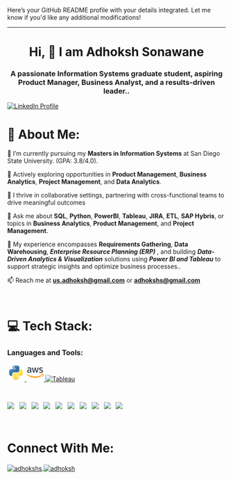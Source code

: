 Here’s your GitHub README profile with your details integrated. Let me know if you'd like any additional modifications!

---

<h1 align="center">Hi, 👋 I am Adhoksh Sonawane</h1>
<h3 align="center">A passionate Information Systems graduate student, aspiring Product Manager, Business Analyst, and a results-driven leader..</h3>

<p align="left"> 
  <a href="https://linkedin.com/in/adhokshs" target="_blank">
    <img src="https://img.shields.io/badge/-Adhoksh%20Sonawane-blue?style=for-the-badge&logo=Linkedin&logoColor=white" alt="LinkedIn Profile" />
  </a> 
</p>

# 💫 About Me:

🔭 I’m currently pursuing my **Masters in Information Systems** at San Diego State University. (GPA: 3.8/4.0).

🌱 Actively exploring opportunities in **Product Management**, **Business Analytics**, **Project Management**, and **Data Analytics**.

🤝 I thrive in collaborative settings, partnering with cross-functional teams to drive meaningful outcomes

💬 Ask me about **SQL**, **Python**, **PowerBI**, **Tableau**, **JIRA**, **ETL**, **SAP Hybris**, or topics in **Business Analytics**, **Product Management**, and **Project Management**.

🚀 My experience encompasses **Requirements Gathering**, **Data Warehousing**, ***Enterprise Resource Planning (ERP)*** , and building ***Data-Driven Analytics & Visualization*** solutions using ***Power BI and Tableau*** to support strategic insights and optimize business processes..

📫 Reach me at **us.adhoksh@gmail.com** or **adhokshs@gmail.com**

<br/>

# 💻 Tech Stack:
<h3 align="left">Languages and Tools:</h3>
<p align="left"> 
  <a href="https://www.python.org" target="_blank"> 
    <img src="https://raw.githubusercontent.com/devicons/devicon/master/icons/python/python-original.svg" alt="Python" width="40" height="40"/> 
  </a> 
  <a href="https://aws.amazon.com/" target="_blank"> 
    <img src="https://raw.githubusercontent.com/devicons/devicon/master/icons/amazonwebservices/amazonwebservices-original-wordmark.svg" alt="AWS" width="40" height="40"/> 
  </a> 
  <a href="https://www.tableau.com" target="_blank"> 
    <img src="https://raw.githubusercontent.com/devicons/devicon/master/icons/tableau/tableau-original.svg" alt="Tableau" width="40" height="40"/> 
  </a> 
</p>

<br>
<p >
<img src="https://img.shields.io/badge/Java-%2300599C.svg?style=for-the-badge&logo=Java&logoColor=white">&nbsp;&nbsp;
<img src="https://img.shields.io/badge/Python-%233670A0?style=for-the-badge&logo=Python&logoColor=ffdd54">&nbsp;&nbsp;
<img src="https://img.shields.io/badge/R-%23276DC3.svg?style=for-the-badge&logo=r&logoColor=white">&nbsp;&nbsp;
<img src="https://img.shields.io/badge/C-%2300599C.svg?style=for-the-badge&logo=c&logoColor=white">&nbsp;&nbsp;
<img src="https://img.shields.io/badge/Tableau-%23E97627.svg?style=for-the-badge&logo=tableau&logoColor=white">&nbsp;&nbsp;
<img src="https://img.shields.io/badge/Power%20BI-%23F2C811.svg?style=for-the-badge&logo=power-bi&logoColor=black">&nbsp;&nbsp;
<img src="https://img.shields.io/badge/SQL-%234479A1.svg?style=for-the-badge&logo=postgresql&logoColor=white">&nbsp;&nbsp;
<img src="https://img.shields.io/badge/MS%20Excel-%23217346.svg?style=for-the-badge&logo=microsoft-excel&logoColor=white">&nbsp;&nbsp;
<img src="https://img.shields.io/badge/Google%20Cloud-%234285F4.svg?style=for-the-badge&logo=google-cloud&logoColor=white">&nbsp;&nbsp;
<img src="https://img.shields.io/badge/JIRA-%230A83D8.svg?style=for-the-badge&logo=jira&logoColor=white">&nbsp;&nbsp;
</p>

<br>

# Connect With Me:
<p align="left">
  <a href="https://linkedin.com/in/adhokshs" target="_blank">
    <img align="center" src="https://raw.githubusercontent.com/rahuldkjain/github-profile-readme-generator/master/src/images/icons/Social/linked-in-alt.svg" alt="adhokshs" height="30" width="40" />
  </a>
  <a href="https://instagram.com/adhokshs" target="_blank">
    <img align="center" src="https://raw.githubusercontent.com/rahuldkjain/github-profile-readme-generator/master/src/images/icons/Social/instagram.svg" alt="adhoksh" height="30" width="40" />
  </a>
</p>

